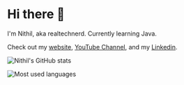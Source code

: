 # Hi there 👋

I'm Nithil, aka realtechnerd. Currently learning Java.

Check out my [website](https://realtechnerd.github.io), [YouTube Channel](https://www.youtube.com/channel/UCX1JggjszwHCN6JNG2zwidQ), and my [Linkedin](https://www.linkedin.com/in/nithil-krishnaraj-889b161b1/).

![Nithil's GitHub stats](https://github-readme-stats.vercel.app/api?username=realtechnerd&show_icons=true&theme=dark)

![Most used languages](https://github-readme-stats.vercel.app/api/top-langs/?username=realtechnerd&layout=compact&langs_count=4&theme=dark)
